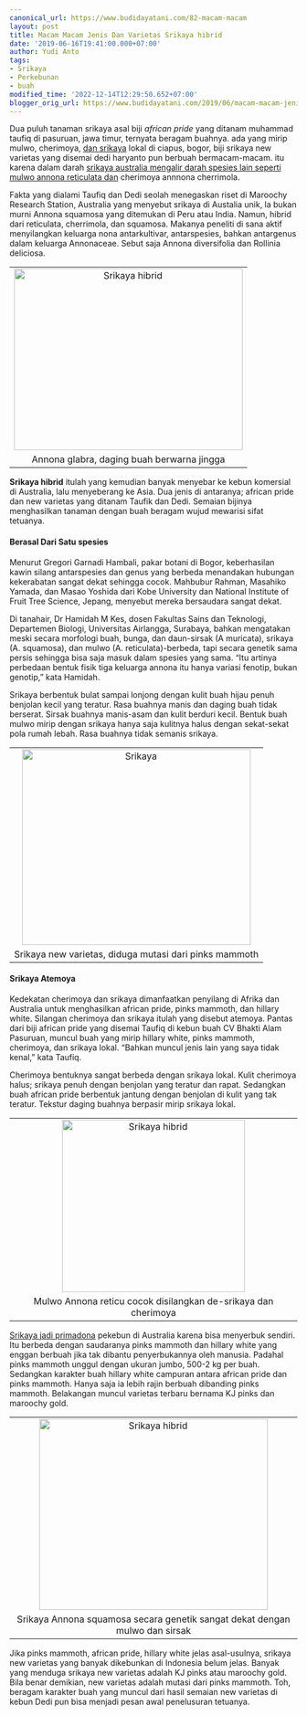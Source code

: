 ```yaml
---
canonical_url: https://www.budidayatani.com/82-macam-macam
layout: post
title: Macam Macam Jenis Dan Varietas Srikaya hibrid
date: '2019-06-16T19:41:00.000+07:00'
author: Yudi Anto
tags:
- Srikaya
- Perkebunan
- buah
modified_time: '2022-12-14T12:29:50.652+07:00'
blogger_orig_url: https://www.budidayatani.com/2019/06/macam-macam-jenis-dan-varietas-srikaya.html
---
```


<p>Dua puluh tanaman srikaya asal biji <em>african pride</em> yang ditanam muhammad taufiq di pasuruan, jawa timur, ternyata beragam buahnya. ada yang mirip mulwo, cherimoya, <a href="https://www.budidayatani.com/2019/07/budidaya-buah-srikaya-san-pablo-dan.html" style="width: auto !important" data-wpil-post-to-="data-wpil-post-to-">dan srikaya</a> lokal di ciapus, bogor, biji srikaya new varietas yang disemai dedi haryanto pun berbuah bermacam-macam. itu karena dalam darah <a href="https://www.budidayatani.com/2019/06/perawatan-pohon-dan-media-tanam-agar.html" style="width: auto !important" data-wpil-post-to-="data-wpil-post-to-">srikaya australia mengalir darah spesies lain seperti mulwo annona reticulata dan</a> cherimoya annnona cherrimola.</p><p>Fakta yang dialami Taufiq dan Dedi seolah menegaskan riset di Maroochy Research Station, Australia yang menyebut srikaya di Austalia unik, la bukan murni Annona squamosa yang ditemukan di Peru atau India. Namun, hibrid dari reticulata, cherrimola, dan squamosa. Makanya peneliti di sana aktif menyilangkan keluarga nona antarkultivar, antarspesies, bahkan antargenus dalam keluarga Annonaceae. Sebut saja Annona diversifolia dan Rollinia deliciosa.</p><table style="margin-left: auto;margin-right: auto;text-align: center" cellspacing="0" cellpadding="0" align="center"><tbody><tr><td style="text-align: center"><a style="margin-left: auto;margin-right: auto" href="https://i1.wp.com/1.bp.blogspot.com/-YY4SBSXCCEg/XQY3RXm-fRI/AAAAAAAACJg/pm9eDXJJ0f8DzP_H3Fz6xzF9hj_RqqI4ACLcBGAs/s1600/buah%2Bsrikaya_751x600.jpg?ssl=1"><img loading="lazy" title="" src="https://i1.wp.com/1.bp.blogspot.com/-YY4SBSXCCEg/XQY3RXm-fRI/AAAAAAAACJg/pm9eDXJJ0f8DzP_H3Fz6xzF9hj_RqqI4ACLcBGAs/s400/buah%2Bsrikaya_751x600.jpg?resize=400%2C318&amp;ssl=1" alt="Srikaya hibrid" width="400" height="318" border="0" data-original-height="600" data-original-width="751" data-recalc-dims="1" /></a></td></tr><tr><td style="text-align: center">Annona glabra, daging buah berwarna jingga</td></tr></tbody></table><p><strong>Srikaya hibrid</strong> itulah yang kemudian banyak menyebar ke kebun komersial di Australia, lalu menyeberang ke Asia. Dua jenis di antaranya; african pride dan new varietas yang ditanam Taufik dan Dedi. Semaian bijinya menghasilkan tanaman dengan buah beragam wujud mewarisi sifat tetuanya.</p><h4>Berasal Dari Satu spesies</h4><p>Menurut Gregori Garnadi Hambali, pakar botani di Bogor, keberhasilan kawin silang antarspesies dan genus yang berbeda menandakan hubungan kekerabatan sangat dekat sehingga cocok. Mahbubur Rahman, Masahiko Yamada, dan Masao Yoshida dari Kobe University dan National Institute of Fruit Tree Science, Jepang, menyebut mereka bersaudara sangat dekat.</p><p>Di tanahair, Dr Hamidah M Kes, dosen Fakultas Sains dan Teknologi, Departemen Biologi, Universitas Airlangga, Surabaya, bahkan mengatakan meski secara morfologi buah, bunga, dan daun-sirsak (A muricata), srikaya (A. squamosa), dan mulwo (A. reticulata)-berbeda, tapi secara genetik sama persis sehingga bisa saja masuk dalam spesies yang sama. “Itu artinya perbedaan bentuk fisik tiga keluarga annona itu hanya variasi fenotip, bukan genotip,&#8221; kata Hamidah.</p><p>Srikaya berbentuk bulat sampai lonjong dengan kulit buah hijau penuh benjolan kecil yang teratur. Rasa buahnya manis dan daging buah tidak berserat. Sirsak buahnya manis-asam dan kulit berduri kecil. Bentuk buah mulwo mirip dengan srikaya hanya saja kulitnya halus dengan sekat-sekat pola rumah lebah. Rasa buahnya tidak semanis srikaya.</p><table style="margin-left: auto;margin-right: auto;text-align: center" cellspacing="0" cellpadding="0" align="center"><tbody><tr><td style="text-align: center"><a style="margin-left: auto;margin-right: auto" href="https://i0.wp.com/1.bp.blogspot.com/-CTXEot4i418/XQY3VVqcttI/AAAAAAAACJk/kq1ilRy5P-Yt6t506CjWqMzy_VwHQIubQCLcBGAs/s1600/buah%2Bsrikaya_697x600.jpg?ssl=1"><img loading="lazy" title="" src="https://i1.wp.com/1.bp.blogspot.com/-CTXEot4i418/XQY3VVqcttI/AAAAAAAACJk/kq1ilRy5P-Yt6t506CjWqMzy_VwHQIubQCLcBGAs/s400/buah%2Bsrikaya_697x600.jpg?resize=400%2C343&amp;ssl=1" alt="Srikaya" width="400" height="343" border="0" data-original-height="600" data-original-width="697" data-recalc-dims="1" /></a></td></tr><tr><td style="text-align: center">Srikaya new varietas, diduga mutasi dari pinks mammoth</td></tr></tbody></table><h4>Srikaya Atemoya</h4><p>Kedekatan cherimoya dan srikaya dimanfaatkan penyilang di Afrika dan Australia untuk menghasilkan african pride, pinks mammoth, dan hillary white. Silangan cherimoya dan srikaya itulah yang disebut atemoya. Pantas dari biji african pride yang disemai Taufiq di kebun buah CV Bhakti Alam Pasuruan, muncul buah yang mirip hillary white, pinks mammoth, cherimoya, dan srikaya lokal. “Bahkan muncul jenis lain yang saya tidak kenal,” kata Taufiq.</p><p>Cherimoya bentuknya sangat berbeda dengan srikaya lokal. Kulit cherimoya halus; srikaya penuh dengan benjolan yang teratur dan rapat. Sedangkan buah african pride berbentuk jantung dengan benjolan di kulit yang tak teratur. Tekstur daging buahnya berpasir mirip srikaya lokal.</p><table style="margin-left: auto;margin-right: auto;text-align: center" cellspacing="0" cellpadding="0" align="center"><tbody><tr><td style="text-align: center"><a style="margin-left: auto;margin-right: auto" href="https://i0.wp.com/1.bp.blogspot.com/-SZVJHRmcLJo/XQY4OvKwCoI/AAAAAAAACJ4/rwiZ0P7pm-EW7Kxo1yCJUOCN9il6dq38gCLcBGAs/s1600/buah%2Bsrikaya_634x600.jpg?ssl=1"><img loading="lazy" title="" src="https://i1.wp.com/1.bp.blogspot.com/-SZVJHRmcLJo/XQY4OvKwCoI/AAAAAAAACJ4/rwiZ0P7pm-EW7Kxo1yCJUOCN9il6dq38gCLcBGAs/s320/buah%2Bsrikaya_634x600.jpg?resize=320%2C302&amp;ssl=1" alt="Srikaya hibrid" width="320" height="302" border="0" data-original-height="600" data-original-width="634" data-recalc-dims="1" /></a></td></tr><tr><td style="text-align: center">Mulwo Annona reticu cocok disilangkan de-srikaya dan cherimoya</td></tr></tbody></table><p><a href="https://www.budidayatani.com/2019/06/untung-rugi-budidaya-srikaya-secara.html">Srikaya jadi primadona</a> pekebun di Australia karena bisa menyerbuk sendiri. Itu berbeda dengan saudaranya pinks mammoth dan hillary white yang enggan berbuah jika tak dibantu penyerbukannya oleh manusia. Padahal pinks mammoth unggul dengan ukuran jumbo, 500-2 kg per buah. Sedangkan karakter buah hillary white campuran antara african pride dan pinks mammoth. Hanya saja ia lebih rajin berbuah dibanding pinks mammoth. Belakangan muncul varietas terbaru bernama KJ pinks dan maroochy gold.</p><table style="margin-left: auto;margin-right: auto;text-align: center" cellspacing="0" cellpadding="0" align="center"><tbody><tr><td style="text-align: center"><a style="margin-left: auto;margin-right: auto" href="https://i2.wp.com/1.bp.blogspot.com/-fCWw5zfdUgQ/XQY3aUgJ1WI/AAAAAAAACJo/3u0rGdyxTjUU3DELHRlLfhIY3han-M6FwCLcBGAs/s1600/buah%2Bsrikaya_715x600.jpg?ssl=1"><img loading="lazy" title="" src="https://i2.wp.com/1.bp.blogspot.com/-fCWw5zfdUgQ/XQY3aUgJ1WI/AAAAAAAACJo/3u0rGdyxTjUU3DELHRlLfhIY3han-M6FwCLcBGAs/s400/buah%2Bsrikaya_715x600.jpg?resize=400%2C335&amp;ssl=1" alt="Srikaya hibrid" width="400" height="335" border="0" data-original-height="600" data-original-width="715" data-recalc-dims="1" /></a></td></tr><tr><td style="text-align: center">Srikaya Annona squamosa secara genetik sangat dekat dengan mulwo dan sirsak</td></tr></tbody></table><p>Jika pinks mammoth, african pride, hillary white jelas asal-usulnya, srikaya new varietas yang banyak dikebunkan di Indonesia belum jelas. Banyak yang menduga srikaya new varietas adalah KJ pinks atau maroochy gold. Bila benar demikian, new varietas adalah mutasi dari pinks mammoth. Toh, beragam karakter buah yang muncul dari hasil semaian new varietas di kebun Dedi pun bisa menjadi pesan awal penelusuran tetuanya.</p>